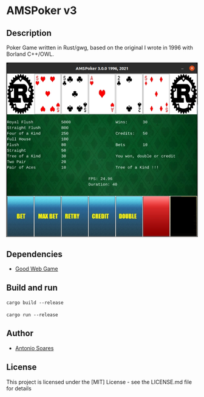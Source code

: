 # AMSPoker v3

## Description

Poker Game written in Rust/gwg, based on the original I wrote in 1996 with Borland C++/OWL.

![](poker.jpg)

## Dependencies

* [Good Web Game](https://github.com/ggez/good-web-game)


## Build and run

```
cargo build --release

cargo run --release
```

## Author

* [Antonio Soares](https://github.com/ccie18473)

## License

This project is licensed under the [MIT] License - see the LICENSE.md file for details

